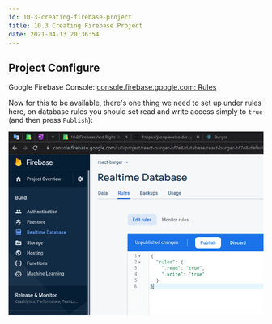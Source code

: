 ```yaml
---
id: 10-3-creating-firebase-project
title: 10.3 Creating Firebase Project
date: 2021-04-13 20:36:54
---
```


## Project Configure

Google Firebase Console: <a href='https://console.firebase.google.com/u/0/project/react-burger-bf7e8/database/react-burger-bf7e8-default-rtdb/rules' class='external'>console.firebase.google.com: Rules</a>

Now for this to be available, there's one thing we need to set up under rules here, on database rules you should set read and write access simply to `true` (and then press `Publish`):

![](assets/10-3-firebase-console-rules-to-true.png)
